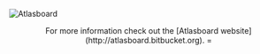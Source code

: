 ![Atlasboard](https://bitbucket.org/atlassian/atlasboard/raw/81f89ba6f63020cef294a55bf8b833c79e68b98f/atlasboard.jpg)

<span style="display: block; text-align: center">
For more information check out the [Atlasboard website](http://atlasboard.bitbucket.org).
=
</span>
